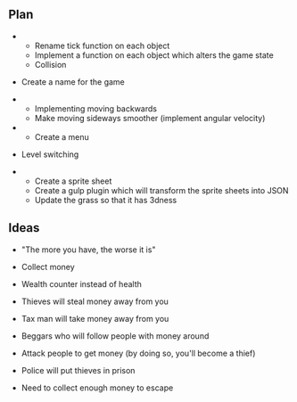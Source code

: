 ## Plan

-
    - Rename tick function on each object
    - Implement a function on each object which alters the game state
    - Collision

- Create a name for the game
-
    - Implementing moving backwards
    - Make moving sideways smoother (implement angular velocity)
-
    - Create a menu
- Level switching
-
    - Create a sprite sheet
    - Create a gulp plugin which will transform the sprite sheets into JSON
    - Update the grass so that it has 3dness

## Ideas

- "The more you have, the worse it is"

- Collect money
- Wealth counter instead of health
- Thieves will steal money away from you
- Tax man will take money away from you
- Beggars who will follow people with money around
- Attack people to get money (by doing so, you'll become a thief)
- Police will put thieves in prison

- Need to collect enough money to escape
